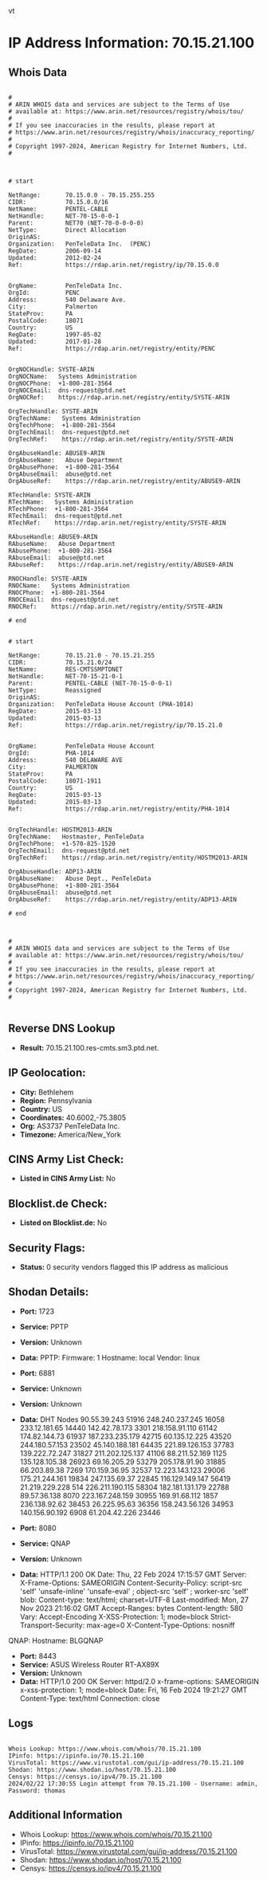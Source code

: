 vt
# IP Address Information: 70.15.21.100

## Whois Data
```

#
# ARIN WHOIS data and services are subject to the Terms of Use
# available at: https://www.arin.net/resources/registry/whois/tou/
#
# If you see inaccuracies in the results, please report at
# https://www.arin.net/resources/registry/whois/inaccuracy_reporting/
#
# Copyright 1997-2024, American Registry for Internet Numbers, Ltd.
#



# start

NetRange:       70.15.0.0 - 70.15.255.255
CIDR:           70.15.0.0/16
NetName:        PENTEL-CABLE
NetHandle:      NET-70-15-0-0-1
Parent:         NET70 (NET-70-0-0-0-0)
NetType:        Direct Allocation
OriginAS:       
Organization:   PenTeleData Inc.  (PENC)
RegDate:        2006-09-14
Updated:        2012-02-24
Ref:            https://rdap.arin.net/registry/ip/70.15.0.0


OrgName:        PenTeleData Inc. 
OrgId:          PENC
Address:        540 Delaware Ave.
City:           Palmerton
StateProv:      PA
PostalCode:     18071
Country:        US
RegDate:        1997-05-02
Updated:        2017-01-28
Ref:            https://rdap.arin.net/registry/entity/PENC


OrgNOCHandle: SYSTE-ARIN
OrgNOCName:   Systems Administration
OrgNOCPhone:  +1-800-281-3564 
OrgNOCEmail:  dns-request@ptd.net
OrgNOCRef:    https://rdap.arin.net/registry/entity/SYSTE-ARIN

OrgTechHandle: SYSTE-ARIN
OrgTechName:   Systems Administration
OrgTechPhone:  +1-800-281-3564 
OrgTechEmail:  dns-request@ptd.net
OrgTechRef:    https://rdap.arin.net/registry/entity/SYSTE-ARIN

OrgAbuseHandle: ABUSE9-ARIN
OrgAbuseName:   Abuse Department
OrgAbusePhone:  +1-800-281-3564 
OrgAbuseEmail:  abuse@ptd.net
OrgAbuseRef:    https://rdap.arin.net/registry/entity/ABUSE9-ARIN

RTechHandle: SYSTE-ARIN
RTechName:   Systems Administration
RTechPhone:  +1-800-281-3564 
RTechEmail:  dns-request@ptd.net
RTechRef:    https://rdap.arin.net/registry/entity/SYSTE-ARIN

RAbuseHandle: ABUSE9-ARIN
RAbuseName:   Abuse Department
RAbusePhone:  +1-800-281-3564 
RAbuseEmail:  abuse@ptd.net
RAbuseRef:    https://rdap.arin.net/registry/entity/ABUSE9-ARIN

RNOCHandle: SYSTE-ARIN
RNOCName:   Systems Administration
RNOCPhone:  +1-800-281-3564 
RNOCEmail:  dns-request@ptd.net
RNOCRef:    https://rdap.arin.net/registry/entity/SYSTE-ARIN

# end


# start

NetRange:       70.15.21.0 - 70.15.21.255
CIDR:           70.15.21.0/24
NetName:        RES-CMTSSMPTDNET
NetHandle:      NET-70-15-21-0-1
Parent:         PENTEL-CABLE (NET-70-15-0-0-1)
NetType:        Reassigned
OriginAS:       
Organization:   PenTeleData House Account (PHA-1014)
RegDate:        2015-03-13
Updated:        2015-03-13
Ref:            https://rdap.arin.net/registry/ip/70.15.21.0


OrgName:        PenTeleData House Account
OrgId:          PHA-1014
Address:        540 DELAWARE AVE
City:           PALMERTON
StateProv:      PA
PostalCode:     18071-1911
Country:        US
RegDate:        2015-03-13
Updated:        2015-03-13
Ref:            https://rdap.arin.net/registry/entity/PHA-1014


OrgTechHandle: HOSTM2013-ARIN
OrgTechName:   Hostmaster, PenTeleData 
OrgTechPhone:  +1-570-825-1520 
OrgTechEmail:  dns-request@ptd.net
OrgTechRef:    https://rdap.arin.net/registry/entity/HOSTM2013-ARIN

OrgAbuseHandle: ADP13-ARIN
OrgAbuseName:   Abuse Dept., PenTeleData 
OrgAbusePhone:  +1-800-281-3564 
OrgAbuseEmail:  abuse@ptd.net
OrgAbuseRef:    https://rdap.arin.net/registry/entity/ADP13-ARIN

# end



#
# ARIN WHOIS data and services are subject to the Terms of Use
# available at: https://www.arin.net/resources/registry/whois/tou/
#
# If you see inaccuracies in the results, please report at
# https://www.arin.net/resources/registry/whois/inaccuracy_reporting/
#
# Copyright 1997-2024, American Registry for Internet Numbers, Ltd.
#


```
## Reverse DNS Lookup
- **Result:** 70.15.21.100.res-cmts.sm3.ptd.net.

## IP Geolocation:
- **City:** Bethlehem
- **Region:** Pennsylvania
- **Country:** US
- **Coordinates:** 40.6002,-75.3805
- **Org:** AS3737 PenTeleData Inc.
- **Timezone:** America/New_York

## CINS Army List Check:
- **Listed in CINS Army List:** 
No

## Blocklist.de Check:
- **Listed on Blocklist.de:** 
No

## Security Flags:
- **Status:** 0 security vendors flagged this IP address as malicious

## Shodan Details:
- **Port:** 1723
- **Service:** PPTP
- **Version:** Unknown
- **Data:** PPTP:
  Firmware: 1
  Hostname: local
  Vendor: linux

- **Port:** 6881
- **Service:** Unknown
- **Version:** Unknown
- **Data:** DHT Nodes
90.55.39.243	51916
248.240.237.245	16058
233.12.181.65	14440
142.42.78.173	3301
218.158.91.110	61142
174.82.144.73	61937
187.233.235.179	42715
60.135.12.225	43520
244.180.57.153	23502
45.140.188.181	64435
221.89.126.153	37783
139.222.72.247	31827
211.202.125.137	41106
88.211.52.169	1125
135.128.105.38	26923
69.16.205.29	53279
205.178.91.90	31885
66.203.89.38	7269
170.159.36.95	32537
12.223.143.123	29006
175.21.244.161	19834
247.135.69.37	22845
116.129.149.147	56419
21.219.229.228	514
226.211.190.115	58304
182.181.131.179	22788
89.57.36.138	8070
223.167.248.159	30955
169.91.68.112	1857
236.138.92.62	38453
26.225.95.63	36356
158.243.56.126	34953
140.156.90.192	6908
61.204.42.226	23446


- **Port:** 8080
- **Service:** QNAP
- **Version:** Unknown
- **Data:** HTTP/1.1 200 OK
Date: Thu, 22 Feb 2024 17:15:57 GMT
Server:  
X-Frame-Options: SAMEORIGIN
Content-Security-Policy: script-src 'self' 'unsafe-inline' 'unsafe-eval' ; object-src 'self' ; worker-src 'self' blob:
Content-type: text/html; charset=UTF-8
Last-modified: Mon, 27 Nov 2023 21:16:02 GMT
Accept-Ranges: bytes
Content-length: 580
Vary: Accept-Encoding
X-XSS-Protection: 1; mode=block
Strict-Transport-Security: max-age=0
X-Content-Type-Options: nosniff


QNAP:
  Hostname: BLGQNAP


- **Port:** 8443
- **Service:** ASUS Wireless Router RT-AX89X
- **Version:** Unknown
- **Data:** HTTP/1.0 200 OK
Server: httpd/2.0
x-frame-options: SAMEORIGIN
x-xss-protection: 1; mode=block
Date: Fri, 16 Feb 2024 19:21:27 GMT
Content-Type: text/html
Connection: close



## Logs
```

Whois Lookup: https://www.whois.com/whois/70.15.21.100
IPinfo: https://ipinfo.io/70.15.21.100
VirusTotal: https://www.virustotal.com/gui/ip-address/70.15.21.100
Shodan: https://www.shodan.io/host/70.15.21.100
Censys: https://censys.io/ipv4/70.15.21.100
2024/02/22 17:30:55 Login attempt from 70.15.21.100 - Username: admin, Password: thomas

```
## Additional Information
- Whois Lookup: https://www.whois.com/whois/70.15.21.100
- IPinfo: https://ipinfo.io/70.15.21.100
- VirusTotal: https://www.virustotal.com/gui/ip-address/70.15.21.100
- Shodan: https://www.shodan.io/host/70.15.21.100
- Censys: https://censys.io/ipv4/70.15.21.100

